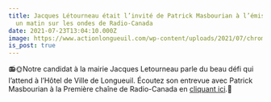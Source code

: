 ```yaml
---
title: Jacques Létourneau était l’invité de Patrick Masbourian à l’émission Tout
  un matin sur les ondes de Radio-Canada
date: 2021-07-23T13:04:10.000Z
image: https://www.actionlongueuil.com/wp-content/uploads/2021/07/chrome_enmMh0SMEd-300x300.png
is_post: true
---
```


📻🌞Notre candidat à la mairie Jacques Letourneau parle du beau défi qui l’attend à l’Hôtel de Ville de Longueuil. Écoutez son entrevue avec Patrick Masbourian à la Première chaîne de Radio-Canada en [cliquant ici](https://ici.radio-canada.ca/ohdio/premiere/emissions/tout-un-matin/segments/entrevue/353150/syndicat-csn-elections-municipales-maire?fbclid=IwAR0T9OWJHZwik96giB8BPp9IvR_bCLrpd8_fMyxosNG0KJsxqp8tXkDo0Is).🎤